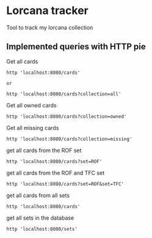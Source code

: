 # Lorcana tracker

Tool to track my lorcana collection

## Implemented queries with HTTP pie

Get all cards

    http 'localhost:8080/cards'

    or

    http 'localhost:8080/cards?collection=all'

Get all owned cards

    http 'localhost:8080/cards?collection=owned'

Get all missing cards

    http 'localhost:8080/cards?collection=missing'

get all cards from the ROF set

    http 'localhost:8080/cards?set=ROF'

get all cards from the ROF and TFC set

    http 'localhost:8080/cards?set=ROF&set=TFC'

get all cards from all sets

    http 'localhost:8080/cards'

get all sets in the database

    http 'localhost:8080/sets'
